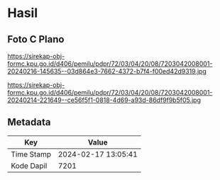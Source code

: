# Hasil

## Foto C Plano

https://sirekap-obj-formc.kpu.go.id/d406/pemilu/pdpr/72/03/04/20/08/7203042008001-20240216-145635--03d864e3-7662-4372-b7f4-f00ed42d9319.jpg

https://sirekap-obj-formc.kpu.go.id/d406/pemilu/pdpr/72/03/04/20/08/7203042008001-20240214-221649--ce56f5f1-0818-4d69-a93d-86df9f9b5f05.jpg


## Metadata

| Key        | Value               |
| ---------- | ------------------- |
| Time Stamp | 2024-02-17 13:05:41 |
| Kode Dapil | 7201                |



